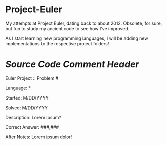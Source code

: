 # Project-Euler
My attempts at Project Euler, dating back to about 2012. Obsolete, for sure, but fun to study my ancient code to see how I've improved.

As I start learning new programming languages, I will be adding new implementations to the respective project folders!



# *Source Code Comment Header*

Euler Project :: Problem #

Language: *

Started: M/DD/YYYY

Solved:  M/DD/YYYY

Description:
Lorem ipsum?

Correct Answer:
###,###

After Notes:
Lorem ipsum dolor! 
